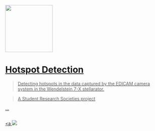 <a href="https://www.energia.mta.hu/hu/content/fuzios-plazmafizika-laboratorium"><img src="https://www.energia.mta.hu/sites/default/files/ek_logo_0_0.png" height="150" />


# Hotspot Detection

> Detecting hotspots in the data captured by the EDICAM camera system in the Wendelstein 7-X stellarator.

> A Student Research Societies project



...
##
<a <img src="https://github.com/szmate00/hotspot_detection/blob/master/Hotspot%20Detection%20ROI/rois.png"  />
